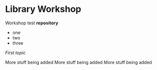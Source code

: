 # Library Workshop
Workshop test **repository**

<ul>
  <li>one</li>
  <li>two</li>
  <li>three</li>
  
  </ul><i>First topic</i>

More stuff being added
More stuff being added
More stuff being added
